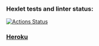 ### Hexlet tests and linter status:
[![Actions Status](https://github.com/magnit56/php-project-lvl3/workflows/hexlet-check/badge.svg)](https://github.com/magnit56/php-project-lvl3/actions)

### <a href="https://pageanalyzer56.herokuapp.com">Heroku</a>
